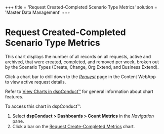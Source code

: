 +++
title = 'Request Created-Completed Scenario Type Metrics'
solution = 'Master Data Management'
+++

# Request Created-Completed Scenario Type Metrics

This chart displays the number of all records on all requests, active
and archived, that were created, completed, and removed per week, broken
out by the Scenario Types (Create, Change, Org Extend, and Business
Extend).

Click a chart bar to drill down to the *[*Request*](Request)* page
in the Content WebApp to view active request details.

Refer to [View Charts in dspConduct™](../Use_Cases/View_Charts) for
general information about chart features.

To access this chart in dspConduct™:

1.  Select **dspConduct \> Dashboards \> Count Metrics** in the
    *Navigation* pane.
2.  Click a bar on the [Request Create-Completed
    Metrics](Request_Create_Completed_Metrics) chart.
